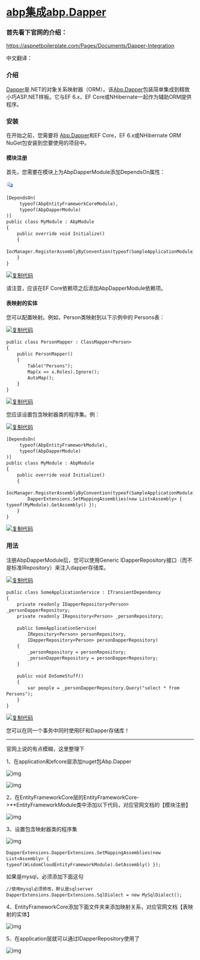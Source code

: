 # [abp集成abp.Dapper](https://www.cnblogs.com/feigao/p/11059754.html)





### 首先看下官网的介绍：

https://aspnetboilerplate.com/Pages/Documents/Dapper-Integration

中文翻译：

### 介绍

[Dapper](https://github.com/StackExchange/Dapper)是.NET的对象关系映射器（ORM）。该[Abp.Dapper](https://www.nuget.org/packages/Abp.Dapper)包装简单集成到精致小巧ASP.NET样板。它与EF 6.x，EF Core或NHibernate一起作为辅助ORM提供程序。

### 安装

在开始之前，您需要将 [Abp.Dapper](https://www.nuget.org/packages/Abp.Dapper)和EF Core，EF 6.x或NHibernate ORM NuGet包安装到您要使用的项目中。

#### 模块注册

首先，您需要在模块上为AbpDapperModule添加DependsOn属性：

[![复制代码](copycode.gif)](javascript:void(0);)

```
[DependsOn(
     typeof(AbpEntityFrameworkCoreModule),
     typeof(AbpDapperModule)
)]
public class MyModule : AbpModule
{
    public override void Initialize()
    {
        IocManager.RegisterAssemblyByConvention(typeof(SampleApplicationModule).GetAssembly());
    }
}
```

[![复制代码](https://common.cnblogs.com/images/copycode.gif)](javascript:void(0);)

请注意，应该在EF Core依赖项之后添加AbpDapperModule依赖项。

#### 表映射的实体

您可以配置映射。例如，Person类映射到以下示例中的 Persons表：

[![复制代码](https://common.cnblogs.com/images/copycode.gif)](javascript:void(0);)

```
public class PersonMapper : ClassMapper<Person>
{
    public PersonMapper()
    {
        Table("Persons");
        Map(x => x.Roles).Ignore();
        AutoMap();
    }
}
```

[![复制代码](https://common.cnblogs.com/images/copycode.gif)](javascript:void(0);)

 

您应该设置包含映射器类的程序集。例：

[![复制代码](https://common.cnblogs.com/images/copycode.gif)](javascript:void(0);)

```
[DependsOn(
     typeof(AbpEntityFrameworkModule),
     typeof(AbpDapperModule)
)]
public class MyModule : AbpModule
{
    public override void Initialize()
    {
        IocManager.RegisterAssemblyByConvention(typeof(SampleApplicationModule).GetAssembly());
        DapperExtensions.SetMappingAssemblies(new List<Assembly> { typeof(MyModule).GetAssembly() });
    }
}
```

[![复制代码](https://common.cnblogs.com/images/copycode.gif)](javascript:void(0);)

 

### 用法

注册AbpDapperModule后，您可以使用Generic IDapperRepository接口（而不是标准IRepository）来注入dapper存储库。

[![复制代码](https://common.cnblogs.com/images/copycode.gif)](javascript:void(0);)

```
public class SomeApplicationService : ITransientDependency
{
    private readonly IDapperRepository<Person> _personDapperRepository;
    private readonly IRepository<Person> _personRepository;

    public SomeApplicationService(
        IRepository<Person> personRepository,
        IDapperRepository<Person> personDapperRepository)
    {
        _personRepository = personRepository;
        _personDapperRepository = personDapperRepository;
    }

    public void DoSomeStuff()
    {
        var people = _personDapperRepository.Query("select * from Persons");
    }
}
```

[![复制代码](https://common.cnblogs.com/images/copycode.gif)](javascript:void(0);)

您可以在同一个事务中同时使用EF和Dapper存储库！

------

官网上说的有点模糊，这里整理下

1、在application和efcore层添加nuget包Abp.Dapper

![img](https://img2018.cnblogs.com/blog/763945/201906/763945-20190620164234931-1225338792.png)

 

![img](https://img2018.cnblogs.com/blog/763945/201906/763945-20190620164153905-1775844048.png)

2、在EntityFrameworkCore层的EntityFrameworkCore->**EntityFrameworkModule类中添加以下代码，对应官网文档的【模块注册】

 ![img](https://img2018.cnblogs.com/blog/763945/201906/763945-20190620164415189-1563119010.png)

3、设置包含映射器类的程序集

![img](https://img2018.cnblogs.com/blog/763945/201906/763945-20190620164651275-937290853.png)

```
DapperExtensions.DapperExtensions.SetMappingAssemblies(new List<Assembly> { typeof(WisdomCloudEntityFrameworkModule).GetAssembly() });
```

 如果是mysql，必须添加下面这句

```
//使用mysql必须修改，默认是sqlserver
DapperExtensions.DapperExtensions.SqlDialect = new MySqlDialect();
```

 

4、EntityFrameworkCore添加下面文件夹来添加映射关系，对应官网文档【表映射的实体】

![img](https://img2018.cnblogs.com/blog/763945/201906/763945-20190621142254060-1856424051.png)

 

 

5、在application层就可以通过IDapperRepository使用了

![img](https://img2018.cnblogs.com/blog/763945/201906/763945-20190620165005761-1007495584.png)

 